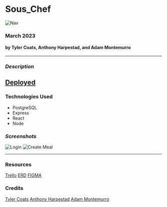 # Sous_Chef
![Nav](https://user-images.githubusercontent.com/122232068/224384486-c0b7b1c4-1f5c-499e-ba49-580dc50f808f.png)
### March 2023
#### by Tyler Coats, Anthony Harpestad, and Adam Montemurro
***

### ***Description***


## [Deployed](https://sous-chef-app.herokuapp.com/)

### Technologies Used
* PostgreSQL
* Express
* React
* Node

### ***Screenshots***
![Login](https://user-images.githubusercontent.com/122232068/224384790-925276bb-4e6e-4ab5-8c53-08e6be72aa9a.png)
![Create Meal](https://user-images.githubusercontent.com/122232068/224384958-524a8c4f-881b-4ce4-bcab-6e46ce178ec8.png)

***


### Resources 
[Trello](https://trello.com/b/SSZevE57/sous-chef)
[ERD](https://lucid.app/lucidchart/003766fe-c422-41df-b340-4391df477210/edit?view_items=9B6Bs2IgEKgZ&invitationId=inv_c6e3a498-7ed9-4900-bf65-cc4294999ee7)
[FIGMA](https://www.figma.com/file/0TE3G5Xo7UdTLujGLPzGOh/Sous-Chef?node-id=0%3A1&t=vLkC3L6n4uhTShDu-1)

### Credits
[Tyler Coats](https://github.com/TylersCoffeeCode)
[Anthony Harpestad](https://github.com/Anthony5321)
[Adam Montemurro](https://github.com/AdamMontemurro)
